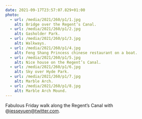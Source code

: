 ```yaml
---
date: 2021-09-17T23:57:07.829+01:00
photo:
  - url: /media/2021/260/p1/1.jpg
    alt: Bridge over the Regent’s Canal.
  - url: /media/2021/260/p1/2.jpg
    alt: Gasholder Park.
  - url: /media/2021/260/p1/3.jpg
    alt: Walkways.
  - url: /media/2021/260/p1/4.jpg
    alt: Feng Shang Princess chinese restaurant on a boat.
  - url: /media/2021/260/p1/5.jpg
    alt: Nice house on the Regent’s Canal.
  - url: /media/2021/260/p1/6.jpg
    alt: Sky over Hyde Park.
  - url: /media/2021/260/p1/7.jpg
    alt: Marble Arch.
  - url: /media/2021/260/p1/8.jpg
    alt: Marble Arch Mound.
---
```


Fabulous Friday walk along the Regent’s Canal with @jesseyuen@twitter.com.

